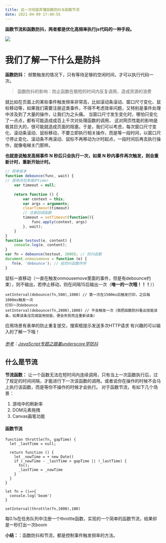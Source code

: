 ```yaml
---
title: 这一次彻底弄懂函数防抖与函数节流
date: 2021-04-09 17:40:55
---
```

**函数节流和函数防抖，两者都是优化高频率执行js代码的一种手段。**

![](https://p6-juejin.byteimg.com/tos-cn-i-k3u1fbpfcp/49a543826427444f8431f1646b743eec~tplv-k3u1fbpfcp-watermark.image)



# 我们了解一下什么是防抖

**函数防抖：** 频繁触发的情况下，只有等待足够的空闲时间，才可以执行代码一次。

> 函数防抖的影响：防止函数在极短的时间内反复调用，造成资源的浪费

就比如在页面上的某些事件触发频率非常高，比如滚动条滚动、窗口尺寸变化、鼠标移动等，如果我们需要注册这类事件，不得不考虑效率问题，又特别是事件处理中涉及到了大量的操作，让我们为之头痛。 当窗口尺寸发生变化时，哪怕只变化了一点点，都有可能造成成百上千次对处理函数的调用， 这对网页性能的影响是极其巨大的，很可能就造成页面的阻塞。于是，我们可以考虑，每次窗口尺寸变化、滚动条滚动、鼠标移动，不要立即执行相关操作，而是等一段时间，以窗口尺寸停止变化、滚动条不再滚动、鼠标不再移动为计时起点，一段时间后再去执行操作，就像电梯关门那样。

**也就是说触发高频事件 N 秒后只会执行一次，如果 N 秒内事件再次触发，则会重新计时，重新开始计时。**

``` javascript
// 简单版本
function debounce(func, wait) {
// 使用闭包来维护timer
    var timeout = null; 
   
    return function () {
        var context = this;
        var args = arguments;
        clearTimeout(timeout) 
        // 注册回调函数
        timeout = setTimeout(function(){
            func.apply(context, args)
        }, wait);
    }
}
function testout(e, content) {
    console.log(e, content);
}
var fn = debounce(testout, 2000); // 防抖函数
document.onmousemove = function (e) {
   fn(e, 'debounce'); // 给防抖函数传参
}
```

鼠标一直移动（一直在触发onmousemove里面的事件，但是有debounce约束），则不输出，若停止移动，则在间隔1S后输出一次（**唯一的一次哦！！！**））

```
setInterval(debounce(fn,500),1000) // 第一次在1500ms后触发打印，之后每1000ms触发一次
打印一次debounce
setInterval(debounce(fn,2000),1000) // 不会触发一次（我把函数防抖看出技能读条，如果读条没完成就用技能，便会失败而且重新读条）
```

应用场景有表单的防止重复提交，搜索框提示发送多次HTTP请求 有兴趣的可以输入的了解一下哦！

###### [参考](https://juejin.cn/post/6946022649768181774#heading-14[)：[JavaScript专题之跟着underscore学防抖](https://github.com/mqyqingfeng/Blog/issues/22)



## 什么是节流

**节流函数：** 让一个函数无法在短时间内连续调用，只有当上一次函数执行后，过了规定的时间间隔，才能进行下一次该函数的调用。或者说你在操作的时候不会马上执行该函数，而是等你不操作的时候才会执行。 对于函数节流，有如下几个场景：

1. 游戏中的刷新率
2. DOM元素拖拽
3. Canvas画笔功能

#### 函数节流

```
function throttle(fn, gapTime) {
  let _lastTime = null;

  return function () {
    let _nowTime = + new Date()
    if (_nowTime - _lastTime > gapTime || !_lastTime) {
      fn();
      _lastTime = _nowTime
    }
  }
}

let fn = ()=>{
  console.log('boom')
}

setInterval(throttle(fn,1000),100)
```

每0.1s在任务队列中注册一个throttle函数，实现的一个简单的函数节流，结果却是一秒打出一次boom

**小结：**：函数防抖和节流，都是控制事件触发频率的方法。

